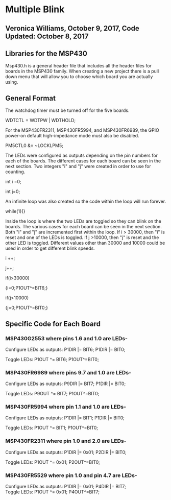 # Multiple Blink 
## Veronica Williams, October 9, 2017, Code Updated: October 8, 2017 

## Libraries for the MSP430
Msp430.h is a general header file that includes all the header files for boards in the MSP430 family. When creating a new project there is a pull down menu that will allow you to choose which board you are actually using. 

## General Format
The watchdog timer must be turned off for the five boards. 

WDTCTL = WDTPW | WDTHOLD;

For the MSP430FR2311, MSP430FR5994, and MSP430FR6989, the GPIO power-on default high-impedance mode must also be disabled.

PM5CTL0 &= ~LOCKLPM5;

The LEDs were configured as outputs depending on the pin numbers for each of the boards. The different cases for each board can be seen in the next section.  Two integers "i" and "j" were created in order to use for counting.

 int i =0;
 
 int j=0;
 
An infinite loop was also created so the code within the loop will run forever. 

while(1){}
  
Inside the loop is where the two LEDs are toggled so they can blink on the boards. The various cases for each board can be seen in the next section. Both "i" and "j" are incremented first within the loop. If i > 30000, then "i" is reset and one of the LEDs is toggled. If j >10000, then "j" is reset and the other LED is toggled. Different values other than 30000 and 10000 could be used in order to get different blink speeds. 

i ++;

j++;

if(i>30000)

{i=0;P1OUT^=BIT6;}

if(j>10000)

{j=0;P1OUT^=BIT0;}

## Specific Code for Each Board
### MSP430G2553 where pins 1.6 and 1.0 are LEDs-

Configure LEDs as outputs: P1DIR |= BIT6; P1DIR |= BIT0; 

Toggle LEDs: P1OUT ^= BIT6; P1OUT^=BIT0;

### MSP430FR6989 where pins 9.7 and 1.0 are LEDs-

Configure LEDs as outputs: P9DIR |= BIT7; P1DIR |= BIT0;   

Toggle LEDs: P9OUT ^= BIT7; P1OUT^=BIT0;

### MSP430FR5994 where pin 1.1 and 1.0 are LEDs-

Configure LEDs as outputs:  P1DIR |= BIT1; P1DIR |= BIT0;  

Toggle LEDs: P1OUT ^= BIT1; P1OUT^=BIT0;

### MSP430FR2311 where pin 1.0 and 2.0 are LEDs-

Configure LEDs as outputs:  P1DIR |= 0x01; P2DIR |= BIT0; 

Toggle LEDs: P1OUT ^= 0x01; P2OUT^=BIT0;

### MSP430FR5529 where pin 1.0 and pin 4.7 are LEDs-
Configure LEDs as outputs:  P1DIR |= 0x01;  P4DIR |= BIT7;  
Toggle LEDs: P1OUT ^= 0x01; P4OUT^=BIT7;


